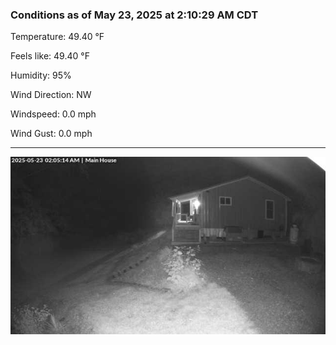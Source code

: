 ### Conditions as of May 23, 2025 at 2:10:29 AM CDT 

Temperature: 49.40 &deg;F

Feels like: 49.40 &deg;F

Humidity: 95%

Wind Direction: NW

Windspeed: 0.0 mph

Wind Gust: 0.0 mph

---

<img src="./images/latest.jpeg"/>

